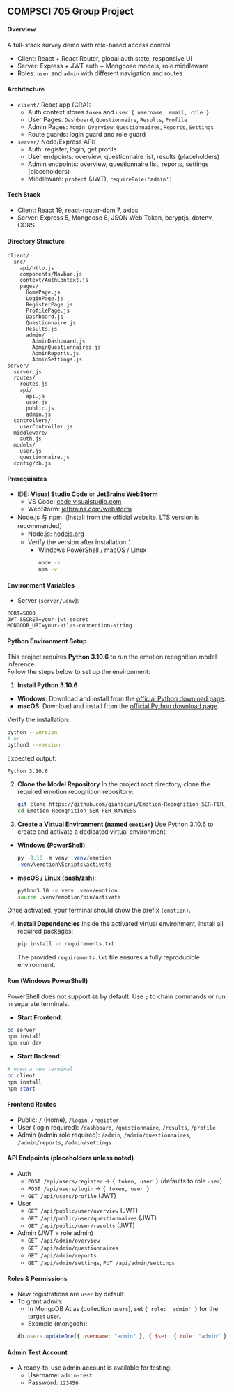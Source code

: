 ## COMPSCI 705 Group Project

#### Overview
A full-stack survey demo with role-based access control.
- Client: React + React Router, global auth state, responsive UI
- Server: Express + JWT auth + Mongoose models, role middleware
- Roles: `user` and `admin` with different navigation and routes

#### Architecture
- `client/` React app (CRA):
  - Auth context stores `token` and `user { username, email, role }`
  - User Pages: `Dashboard`, `Questionnaire`, `Results`, `Profile`
  - Admin Pages: `Admin Overview`, `Questionnaires`, `Reports`, `Settings`
  - Route guards: login guard and role guard
- `server/` Node/Express API:
  - Auth: register, login, get profile
  - User endpoints: overview, questionnaire list, results (placeholders)
  - Admin endpoints: overview, questionnaire list, reports, settings (placeholders)
  - Middleware: `protect` (JWT), `requireRole('admin')`

#### Tech Stack
- Client: React 19, react-router-dom 7, axios
- Server: Express 5, Mongoose 8, JSON Web Token, bcryptjs, dotenv, CORS


#### Directory Structure
```
client/
  src/
    api/http.js
    components/Navbar.js
    context/AuthContext.js
    pages/
      HomePage.js
      LoginPage.js
      RegisterPage.js
      ProfilePage.js
      Dashboard.js
      Questionnaire.js
      Results.js
      admin/
        AdminDashboard.js
        AdminQuestionnaires.js
        AdminReports.js
        AdminSettings.js
server/
  server.js
  routes/
    routes.js
    api/
      api.js
      user.js
      public.js
      admin.js
  controllers/
    userController.js
  middleware/
    auth.js
  models/
    user.js
    questionnaire.js
  config/db.js
```
#### Prerequisites
- IDE: **Visual Studio Code** or **JetBrains WebStorm**
  - VS Code: [code.visualstudio.com](https://code.visualstudio.com/)
  - WebStorm: [jetbrains.com/webstorm](https://www.jetbrains.com/webstorm/)
- Node.js 与 npm（Install from the official website. LTS version is recommended）
  - Node.js: [nodejs.org](https://nodejs.org/)
  - Verify the version after installation：
    - Windows PowerShell / macOS / Linux
      ```bash
      node -v
      npm -v
      ```
      
#### Environment Variables
- Server (`server/.env`):
```
PORT=5000
JWT_SECRET=your-jwt-secret
MONGODB_URI=your-atlas-connection-string
```
#### Python Environment Setup

This project requires **Python 3.10.6** to run the emotion recognition model inference.  
Follow the steps below to set up the environment:

1. **Install Python 3.10.6**
  - **Windows**: Download and install from the [official Python download page](https://www.python.org/ftp/python/3.10.6/python-3.10.6-amd64.exe).
  - **macOS**: Download and install from the [official Python download page](https://www.python.org/ftp/python/3.10.6/python-3.10.6-macos11.pkg).

   Verify the installation:
   ```bash
   python --version
   # or
   python3 --version
   ```
   Expected output:
   ```
   Python 3.10.6
   ```

2. **Clone the Model Repository**
   In the project root directory, clone the required emotion recognition repository:
   ```bash
   git clone https://github.com/gianscuri/Emotion-Recognition_SER-FER_RAVDESS.git
   cd Emotion-Recognition_SER-FER_RAVDESS
   ```

3. **Create a Virtual Environment (named `emotion`)**
   Use Python 3.10.6 to create and activate a dedicated virtual environment:
  - **Windows (PowerShell)**:
    ```powershell
    py -3.10 -m venv .venv/emotion
    .venv\emotion\Scripts\activate
    ```
  - **macOS / Linux (bash/zsh)**:
    ```bash
    python3.10 -m venv .venv/emotion
    source .venv/emotion/bin/activate
    ```

   Once activated, your terminal should show the prefix `(emotion)`.

4. **Install Dependencies**
   Inside the activated virtual environment, install all required packages:
   ```bash
   pip install -r requirements.txt
   ```

   The provided `requirements.txt` file ensures a fully reproducible environment.

#### Run (Windows PowerShell)
PowerShell does not support `&&` by default. Use `;` to chain commands or run in separate terminals.
  - **Start Frontend**:
```powershell
cd server 
npm install
npm run dev
```
- **Start Backend**:
```powershell
# open a new terminal
cd client 
npm install 
npm start
```

#### Frontend Routes
- Public: `/` (Home), `/login`, `/register`
- User (login required): `/dashboard`, `/questionnaire`, `/results`, `/profile`
- Admin (admin role required): `/admin`, `/admin/questionnaires`, `/admin/reports`, `/admin/settings`

#### API Endpoints (placeholders unless noted)
- Auth
  - `POST /api/users/register` → `{ token, user }` (defaults to role `user`)
  - `POST /api/users/login` → `{ token, user }`
  - `GET /api/users/profile` (JWT)
- User
  - `GET /api/public/user/overview` (JWT)
  - `GET /api/public/user/questionnaires` (JWT)
  - `GET /api/public/user/results` (JWT)
- Admin (JWT + role admin)
  - `GET /api/admin/overview`
  - `GET /api/admin/questionnaires`
  - `GET /api/admin/reports`
  - `GET /api/admin/settings`, `PUT /api/admin/settings`

#### Roles & Permissions
- New registrations are `user` by default.
- To grant admin:
  - In MongoDB Atlas (collection `users`), set `{ role: 'admin' }` for the target user.
  - Example (mongosh):
  ```js
  db.users.updateOne({ username: "admin" }, { $set: { role: "admin" }})
  ```

#### Admin Test Account
- A ready-to-use admin account is available for testing:
  - Username: `admin-test`
  - Password: `123456`

